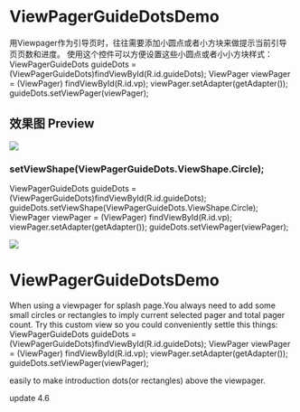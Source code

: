 # ViewPagerGuideDotsDemo
用Viewpager作为引导页时，往往需要添加小圆点或者小方块来做提示当前引导页页数和进度。
使用这个控件可以方便设置这些小圆点或者小小方块样式：
ViewPagerGuideDots guideDots = (ViewPagerGuideDots)findViewById(R.id.guideDots);
        ViewPager  viewPager = (ViewPager) findViewById(R.id.vp);
        viewPager.setAdapter(getAdapter());
        guideDots.setViewPager(viewPager);
           


## 效果图  Preview



![](https://github.com/tmac1999/ViewPagerGuideDotsDemo/tree/master/images/countdownviewdemo.gif)

### setViewShape(ViewPagerGuideDots.ViewShape.Circle);
ViewPagerGuideDots guideDots = (ViewPagerGuideDots)findViewById(R.id.guideDots);
        guideDots.setViewShape(ViewPagerGuideDots.ViewShape.Circle);
        ViewPager  viewPager = (ViewPager) findViewById(R.id.vp);
        viewPager.setAdapter(getAdapter());
        guideDots.setViewPager(viewPager);

![](https://github.com/tmac1999/ViewPagerGuideDotsDemo/tree/master/images/circle.png)
# ViewPagerGuideDotsDemo
When  using a viewpager for splash page.You always need to add some small circles or rectangles to imply current selected pager and total pager count.
Try this custom view so you could conveniently settle this things:
ViewPagerGuideDots guideDots = (ViewPagerGuideDots)findViewById(R.id.guideDots);
        ViewPager  viewPager = (ViewPager) findViewById(R.id.vp);
        viewPager.setAdapter(getAdapter());
        guideDots.setViewPager(viewPager);

easily to make introduction dots(or rectangles) above the viewpager.


update 4.6


